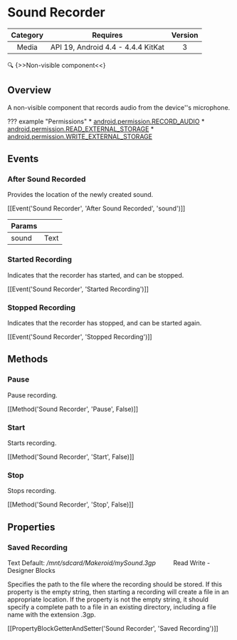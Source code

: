 # Sound Recorder

| Category | Requires | Version |
|:--------:|:-------:|:--------:|
|Media|API 19, Android 4.4 - 4.4.4 KitKat|3|

:mag: {>>Non-visible component<<}

## Overview

A non-visible component that records audio from the device''s microphone.

??? example "Permissions"
    * [android.permission.RECORD_AUDIO](https://developer.android.com/reference/android/Manifest.permission.html#android.permission.RECORD_AUDIO)
    * [android.permission.READ_EXTERNAL_STORAGE](https://developer.android.com/reference/android/Manifest.permission.html#android.permission.READ_EXTERNAL_STORAGE)
    * [android.permission.WRITE_EXTERNAL_STORAGE](https://developer.android.com/reference/android/Manifest.permission.html#android.permission.WRITE_EXTERNAL_STORAGE)


## Events

### After Sound Recorded

Provides the location of the newly created sound.

[[Event('Sound Recorder', 'After Sound Recorded', 'sound')]]

| Params | []() |
|--------|------|
|sound|<span class="chip chip-text">Text</span>|


### Started Recording

Indicates that the recorder has started, and can be stopped.

[[Event('Sound Recorder', 'Started Recording')]]

### Stopped Recording

Indicates that the recorder has stopped, and can be started again.

[[Event('Sound Recorder', 'Stopped Recording')]]

## Methods

### Pause

Pause recording.

[[Method('Sound Recorder', 'Pause', False)]]

### Start

Starts recording.

[[Method('Sound Recorder', 'Start', False)]]

### Stop

Stops recording.

[[Method('Sound Recorder', 'Stop', False)]]

## Properties

### Saved Recording

<span class="chip chip-text">Text</span> <span class="chip chip-text">Default: <i>/mnt/sdcard/Makeroid/mySound.3gp</i></span>&nbsp;&nbsp;&nbsp;&nbsp;&nbsp;&nbsp;&nbsp;&nbsp;&nbsp;&nbsp;<span class="chip chip-rw">Read</span> <span class="chip chip-rw">Write</span> - <span class="chip chip-bd">Designer</span> <span class="chip chip-bd">Blocks</span> 

Specifies the path to the file where the recording should be stored. If this property is the empty string, then starting a recording will create a file in an appropriate location. If the property is not the empty string, it should specify a complete path to a file in an existing directory, including a file name with the extension .3gp.

[[PropertyBlockGetterAndSetter('Sound Recorder', 'Saved Recording')]]